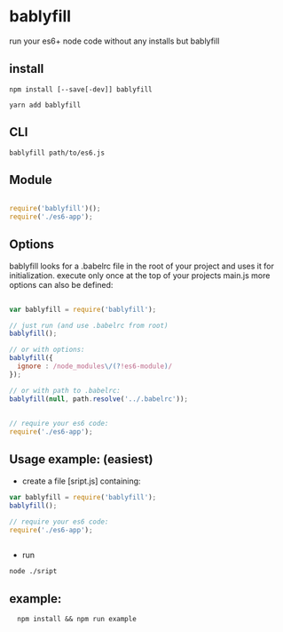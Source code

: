 # bablyfill
run your es6+ node code without any installs but bablyfill 

## install

```shell
npm install [--save[-dev]] bablyfill
```
```shell
yarn add bablyfill
```

## CLI
```shell
bablyfill path/to/es6.js
```

## Module
```javascript
  
require('bablyfill')();
require('./es6-app');

```


## Options

bablyfill looks for a .babelrc file in the root of your project and uses it for initialization.
execute only once at the top of your projects main.js
more options can also be defined:

```javascript
  
var bablyfill = require('bablyfill');

// just run (and use .babelrc from root)
bablyfill();

// or with options:
bablyfill({
  ignore : /node_modules\/(?!es6-module)/
});

// or with path to .babelrc:
bablyfill(null, path.resolve('../.babelrc'));
  
  
// require your es6 code:
require('./es6-app');

```

## Usage example: (easiest)
- create a file [sript.js] containing:
```javascript
var bablyfill = require('bablyfill');
bablyfill();

// require your es6 code:
require('./es6-app');
  
```
- run
```
node ./sript
```


## example:

```
  npm install && npm run example

```
